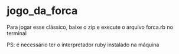 # jogo_da_forca
Para jogar esse clássico, baixe o zip e execute o arquivo forca.rb no terminal

PS: é necessário ter o interpretador ruby instalado na máquina
